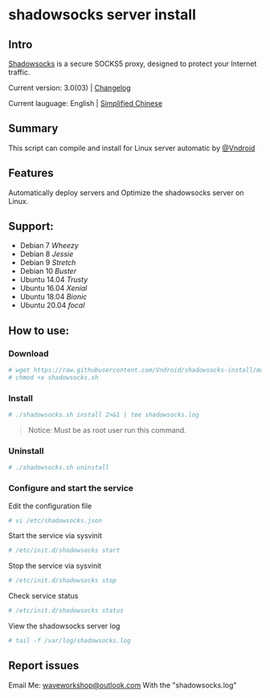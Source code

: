 # shadowsocks server install

## Intro

[Shadowsocks](https://shadowsocks.org) is a secure SOCKS5 proxy, designed to protect your Internet traffic.

Current version: 3.0(03) | [Changelog](/change.log)

Current lauguage: English | [Simplified Chinese](/README_CN.md)


## Summary

This script can compile and install for Linux server automatic by [@Vndroid](https://github.com/Vndroid/)

## Features

Automatically deploy servers and Optimize the shadowsocks server on Linux.

## Support:

* Debian 7 *Wheezy*
* Debian 8 *Jessie*
* Debian 9 *Stretch*
* Debian 10 *Buster*
* Ubuntu 14.04 *Trusty*
* Ubuntu 16.04 *Xenial*
* Ubuntu 18.04 *Bionic*
* Ubuntu 20.04 *focal*

## How to use:

### Download

```bash
# wget https://raw.githubusercontent.com/Vndroid/shadowsocks-install/master/shadowsocks.sh
# chmod +x shadowsocks.sh
```

### Install

```bash
# ./shadowsocks.sh install 2>&1 | tee shadowsocks.log
```

> Notice: Must be as root user run this command.

### Uninstall

```bash
# ./shadowsocks.sh uninstall
```

### Configure and start the service

Edit the configuration file

```bash
# vi /etc/shadowsocks.json
```

Start the service via sysvinit

```bash
# /etc/init.d/shadowsocks start
```

Stop the service via sysvinit

```bash
# /etc/init.d/shadowsocks stop
```

Check service status

```bash
# /etc/init.d/shadowsocks status
```

View the shadowsocks server log

```bash
# tail -f /var/log/shadowsocks.log
```

## Report issues

Email Me: waveworkshop@outlook.com
With the "shadowsocks.log"
